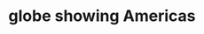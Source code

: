---
layout: travel&places
title: globe showing Americas
emoji: globe_showing_americas
permalink: 🌎.html
image: assets/img/3moji/globe_showing_americas.png
---